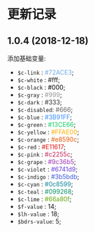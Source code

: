 更新记录
=======
## 1.0.4 (2018-12-18)

添加基础变量:
* `$c-link`    : <font color=#72ACE3>#72ACE3</font>;<br/>
* `$c-white`   : #fff;<br/>
* `$c-black`   : <font color=#000>#000</font>;<br/>
* `$c-gray`    : <font color=#999>#999</font>;<br/>
* `$c-dark`    : <font color=#333>#333</font>;<br/>
* `$c-disabled`: <font color=#666>#666</font>;<br/>
* `$c-blue`    : <font color=#3B91FF>#3B91FF</font>;<br/>
* `$c-green`   : <font color=#13CE66>#13CE66</font>;<br/>
* `$c-yellow`  : <font color=#FFAE00>#FFAE00</font>;<br/>
* `$c-orange`  : <font color=#e8590c>#e8590c</font>;<br/>
* `$c-red`     : <font color=#E11617>#E11617</font>;<br/>
* `$c-pink`    : <font color=#c2255c>#c2255c</font>;<br/>
* `$c-grape`   : <font color=#9c36b5>#9c36b5</font>;<br/>
* `$c-violet`  : <font color=#6741d9>#6741d9</font>;<br/>
* `$c-indigo`  : <font color=#3b5bdb>#3b5bdb</font>;<br/>
* `$c-cyan`    : <font color=#0c8599>#0c8599</font>;<br/>
* `$c-teal`    : <font color=#099268>#099268</font>;<br/>
* `$c-lime`    : <font color=#66a80f>#66a80f</font>;<br/>
* `$f-value`   : 14;<br/>
* `$lh-value`  : 18;<br/>
* `$bdrs-value`: 5;<br/>
